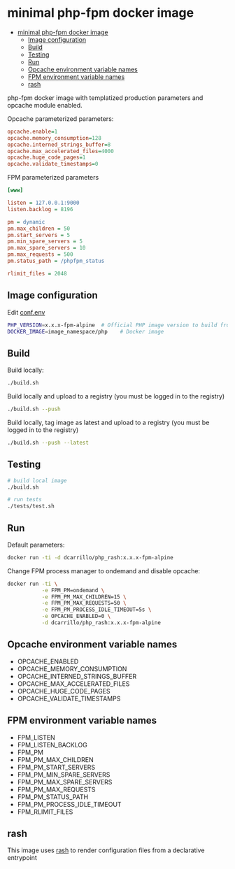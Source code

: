 # minimal php-fpm docker image

- [minimal php-fpm docker image](#minimal-php-fpm-docker-image)
  - [Image configuration](#image-configuration)
  - [Build](#build)
  - [Testing](#testing)
  - [Run](#run)
  - [Opcache environment variable names](#opcache-environment-variable-names)
  - [FPM environment variable names](#fpm-environment-variable-names)
  - [rash](#rash)

php-fpm docker image with templatized production parameters and opcache module enabled.

Opcache parameterized parameters:

```ini
opcache.enable=1
opcache.memory_consumption=128
opcache.interned_strings_buffer=8
opcache.max_accelerated_files=4000
opcache.huge_code_pages=1
opcache.validate_timestamps=0
```

FPM parameterized parameters

```ini
[www]

listen = 127.0.0.1:9000
listen.backlog = 8196

pm = dynamic
pm.max_children = 50
pm.start_servers = 5
pm.min_spare_servers = 5
pm.max_spare_servers = 10
pm.max_requests = 500
pm.status_path = /phpfpm_status

rlimit_files = 2048
```

## Image configuration

Edit [conf.env](conf.env)

```bash
PHP_VERSION=x.x.x-fpm-alpine  # Official PHP image version to build from
DOCKER_IMAGE=image_namespace/php    # Docker image
```

## Build

Build locally:

```bash
./build.sh
```

Build locally and upload to a registry (you must be logged in to the registry)

```bash
./build.sh --push
```

Build locally, tag image as latest and upload to a registry (you must be logged in to the registry)

```bash
./build.sh --push --latest
```

## Testing

```bash
# build local image
./build.sh

# run tests
./tests/test.sh
```

## Run

Default parameters:

```bash
docker run -ti -d dcarrillo/php_rash:x.x.x-fpm-alpine
```

Change FPM process manager to ondemand and disable opcache:

```bash
docker run -ti \
           -e FPM_PM=ondemand \
           -e FPM_PM_MAX_CHILDREN=15 \
           -e FPM_PM_MAX_REQUESTS=50 \
           -e FPM_PM_PROCESS_IDLE_TIMEOUT=5s \
           -e OPCACHE_ENABLED=0 \
           -d dcarrillo/php_rash:x.x.x-fpm-alpine
```

## Opcache environment variable names

- OPCACHE_ENABLED
- OPCACHE_MEMORY_CONSUMPTION
- OPCACHE_INTERNED_STRINGS_BUFFER
- OPCACHE_MAX_ACCELERATED_FILES
- OPCACHE_HUGE_CODE_PAGES
- OPCACHE_VALIDATE_TIMESTAMPS

## FPM environment variable names

- FPM_LISTEN
- FPM_LISTEN_BACKLOG
- FPM_PM
- FPM_PM_MAX_CHILDREN
- FPM_PM_START_SERVERS
- FPM_PM_MIN_SPARE_SERVERS
- FPM_PM_MAX_SPARE_SERVERS
- FPM_PM_MAX_REQUESTS
- FPM_PM_STATUS_PATH
- FPM_PM_PROCESS_IDLE_TIMEOUT
- FPM_RLIMIT_FILES

## rash

This image uses [rash](https://github.com/rash-sh/rash) to render configuration files
from a declarative entrypoint
